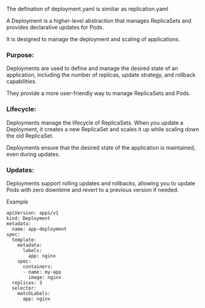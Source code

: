 The defination of deployment.yaml is similiar as replication.yaml

A Deployment is a higher-level abstraction that manages ReplicaSets and provides declarative updates for Pods.

It is designed to manage the deployment and scaling of applications.

### Purpose:

Deployments are used to define and manage the desired state of an application, including the number of replicas, update strategy, and rollback capabilities.

They provide a more user-friendly way to manage ReplicaSets and Pods.

### Lifecycle:

Deployments manage the lifecycle of ReplicaSets. When you update a Deployment, it creates a new ReplicaSet and scales it up while scaling down the old ReplicaSet.

Deployments ensure that the desired state of the application is maintained, even during updates.

### Updates:

Deployments support rolling updates and rollbacks, allowing you to update Pods with zero downtime and revert to a previous version if needed.

Example

```
apiVersion: apps/v1
kind: Deployment
metadata:
  name: app-deployment
spec:
  template:
    metadata:
      labels:
        app: nginx
    spec:
      containers:
      - name: my-app
        image: nginx
  replicas: 3
  selector:
    matchLabels:
      app: nginx





  

